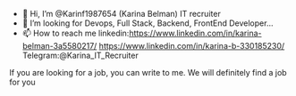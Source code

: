 - 👋 Hi, I’m @Karinf1987654 (Karina Belman) IT recruiter
- 💞️ I’m looking for Devops, Full Stack, Backend, FrontEnd Developer...
- 📫 How to reach me 
linkedin:https://www.linkedin.com/in/karina-belman-3a5580217/   https://www.linkedin.com/in/karina-b-330185230/ 
Telegram:@Karina_IT_Recruiter

If you are looking for a job, you can write to me. We will definitely find a job for you

